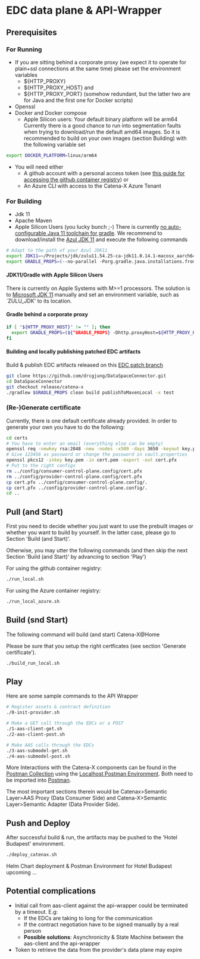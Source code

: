 <!---
Copyright (c) 2021-2022 ZF Friedrichshafen AG & T-Systems International GmbH (Catena-X Consortium)

See the AUTHORS file(s) distributed with this work for additional
information regarding authorship.

See the LICENSE file(s) distributed with this work for
additional information regarding license terms.
-->

# EDC data plane & API-Wrapper

## Prerequisites

### For Running

- If you are sitting behind a corporate proxy (we expect it to operate for plain+ssl connections at the same time) please set the environment variables 
  - ${HTTP_PROXY}
  - ${HTTP_PROXY_HOST} and 
  - ${HTTP_PROXY_PORT} (somehow redundant, but the latter two are for Java and the first one for Docker scripts)
- Openssl
- Docker and Docker compose
  - Apple Silicon users: Your default binary platform will be arm64 Currently there is a good chance to run into segmentation faults
    when trying to download/run the default amd64 images. So it is recommended to build on your own images (section Building) with the following variable set
```bash
export DOCKER_PLATFORM=linux/arm64
```
- You will need either
  - A github account with a personal access token (see [this guide for accessing the github container registry](https://docs.github.com/en/packages/working-with-a-github-packages-registry/working-with-the-container-registry)) or
  - An Azure CLI with access to the Catena-X Azure Tenant

### For Building

- Jdk 11
- Apache Maven
- Apple Silicon Users (you lucky bunch ;-) 
  There is currently [no auto-configurable Java 11 toolchain for gradle](https://github.com/square/okhttp/issues/6943).
  We recommend to download/install the [Azul JDK 11](https://www.azul.com/downloads/?os=macos&architecture=arm-64-bit&package=jdk) and execute
  the following commands

```bash
# Adapt to the path of your Azul JDK11
export JDK11=~/Projects/jdk/zulu11.54.25-ca-jdk11.0.14.1-macosx_aarch64
export GRADLE_PROPS=(--no-parallel -Porg.gradle.java.installations.fromEnv=JDK11)
```

#### JDK11/Gradle with Apple Silicon Users

There is currently on Apple Systems with M>=1 processors.
The solution is to  [Microsoft JDK 11](https://docs.microsoft.com/de-de/java/openjdk/download) manually and
set an environment variable, such as `ZULU_JDK' to its location. 


#### Gradle behind a corporate proxy

```bash
if [ "${HTTP_PROXY_HOST}" != "" ]; then
  export GRADLE_PROPS=(${^GRADLE_PROPS} -Dhttp.proxyHost=${HTTP_PROXY_HOST} -Dhttp.proxyPort=${HTTP_PROXY_PORT} -Dhttps.proxyHost=${HTTP_PROXY_HOST} -Dhttps.proxyPort=${HTTP_PROXY_PORT})
fi
```

#### Building and locally publishing patched EDC artifacts

Build & publish EDC artifacts released on this [EDC patch branch](https://github.com/drcgjung/DataSpaceConnector/tree/release/catena-x)

```bash
git clone https://github.com/drcgjung/DataSpaceConnector.git
cd DataSpaceConnector
git checkout release/catena-x
./gradlew $GRADLE_PROPS clean build publishToMavenLocal -x test
```

### (Re-)Generate certificate

Currently, there is one default certificate already provided. 
In order to generate your own you have to do the following:

```bash
cd certs
# You have to enter an email (everything else can be empty)
openssl req -newkey rsa:2048 -new -nodes -x509 -days 3650 -keyout key.pem -out cert.pem
# Give 123456 as password or change the password in vault.properties
openssl pkcs12 -inkey key.pem -in cert.pem -export -out cert.pfx
# Put to the right configs
rm ../config/consumer-control-plane.config/cert.pfx
rm ../config/provider-control-plane.config/cert.pfx
cp cert.pfx ../config/consumer-control-plane.config/.
cp cert.pfx ../config/provider-control-plane.config/.
cd ..
```

## Pull (and Start)

First you need to decide whether you just want to use the prebuilt images or whether you want to
build by yourself. In the latter case, please go to Section 'Build (and Start)'.

Otherwise, you may utter the following commands (and then skip the next Section 'Build (and Start)' by advancing to section 'Play')

For using the github container registry:

```bash
./run_local.sh
```

For using the Azure container registry:

```bash
./run_local_azure.sh
```

## Build (snd Start)

The following command will build (and start) Catena-X@Home

Please be sure that you setup the right certficates (see section 'Generate certificate').

```bash
./build_run_local.sh
```

## Play

Here are some sample commands to the API Wrapper 

```bash
# Register assets & contract definition
./0-init-provider.sh

# Make a GET call through the EDCs or a POST
./1-aas-client-get.sh
./2-aas-client-post.sh

# Make AAS calls through the EDCs 
./3-aas-submodel-get.sh
./4-aas-submodel-post.sh
```

More Interactions with the Catena-X components can be found in the [Postman Collection](../../catenax.postman_collection.json) using the
[Localhost Postman Environment](../../catenax.at-home.postman_environment.json). Both need to be imported into [Postman](http://postman.com).

The most important sections therein would be Catenax>Semantic Layer>AAS Proxy (Data Consumer Side) and Catena-X>Semantic Layer>Semantic Adapter (Data Provider Side).

## Push and Deploy

After successful build & run, the artifacts may be pushed to the 'Hotel Budapest' environment.

```bash
./deploy_catenax.sh
```

Helm Chart deployment & Postman Environment for Hotel Budapest upcoming ...

## Potential complications

- Initial call from aas-client against the api-wrapper could be terminated by a timeout. E.g:
  - If the EDCs are taking to long for the communication
  - If the contract negotiation have to be signed manually by a real person
  - **Possible solutions**: Asynchronicity & State Machine between the aas-client and the api-wrapper
- Token to retrieve the data from the provider's data plane may expire
